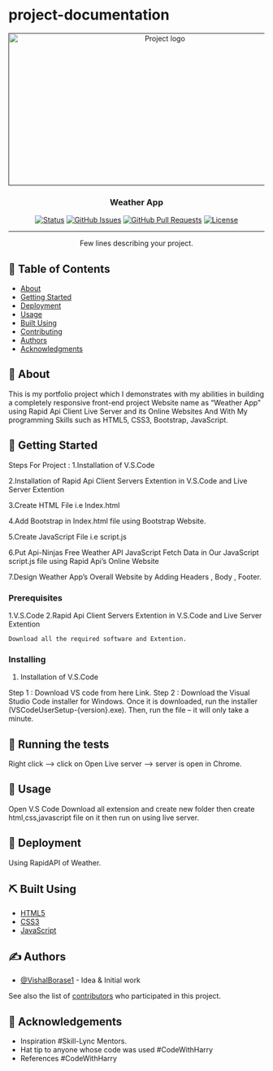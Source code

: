 # project-documentation

<p align="center">
  <a href="" rel="noopener">
 <img width=600px height=300px src="https://user-images.githubusercontent.com/110810311/234503467-3ddc9e9f-f0c0-4737-8b6c-cf608512fd02.png" alt="Project logo"></a>
</p>

<h3 align="center">Weather App</h3>

<div align="center">

  [![Status](https://img.shields.io/badge/status-active-success.svg)]() 
  [![GitHub Issues](https://img.shields.io/github/issues/kylelobo/The-Documentation-Compendium.svg)](https://github.com/kylelobo/The-Documentation-Compendium/issues)
  [![GitHub Pull Requests](https://img.shields.io/github/issues-pr/kylelobo/The-Documentation-Compendium.svg)](https://github.com/kylelobo/The-Documentation-Compendium/pulls)
  [![License](https://img.shields.io/badge/license-MIT-blue.svg)](/LICENSE)

</div>

---

<p align="center"> Few lines describing your project.
    <br> 
</p>

## 📝 Table of Contents
- [About](#about)
- [Getting Started](#getting_started)
- [Deployment](#deployment)
- [Usage](#usage)
- [Built Using](#built_using)
- [Contributing](../CONTRIBUTING.md)
- [Authors](#authors)
- [Acknowledgments](#acknowledgement)

## 🧐 About <a name = "about"></a>
This is my portfolio project which I demonstrates with my abilities in building a 
completely responsive front-end project Website name as “Weather App” using 
Rapid Api Client Live Server and its Online Websites And With My programming 
Skills such as HTML5, CSS3, Bootstrap, JavaScript.

## 🏁 Getting Started <a name = "getting_started"></a>
Steps For Project :
1.Installation of V.S.Code

2.Installation of Rapid Api Client Servers Extention in V.S.Code and Live Server 
Extention

3.Create HTML File i.e Index.html

4.Add Bootstrap in Index.html file using Bootstrap Website. 

5.Create JavaScript File i.e script.js 

6.Put Api-Ninjas Free Weather API JavaScript Fetch Data in Our JavaScript script.js 
file using Rapid Api’s Online Website 

7.Design Weather App’s Overall Website by Adding Headers , Body , Footer.

### Prerequisites
1.V.S.Code 
2.Rapid Api Client Servers Extention in V.S.Code and Live Server 
Extention
```
Download all the required software and Extention.
```

### Installing
1. Installation of V.S.Code 

Step 1 :
Download VS code from here Link.
Step 2 :
Download the Visual Studio Code installer for Windows. Once it is downloaded, run the installer (VSCodeUserSetup-{version}.exe).
Then, run the file – it will only take a minute.


## 🔧 Running the tests <a name = "tests"></a>
Right click --> click on Open Live server --> server is open in Chrome.


## 🎈 Usage <a name="usage"></a>
Open V.S Code Download all extension and create new folder then create html,css,javascript file on it then run on using live server.

## 🚀 Deployment <a name = "deployment"></a>
Using RapidAPI of Weather.

## ⛏️ Built Using <a name = "built_using"></a>
- [HTML5](https://html.com/html5/) 
- [CSS3](https://www.css3.info/) 
- [JavaScript](https://www.javascript.com/)


## ✍️ Authors <a name = "authors"></a>
- [@VishalBorase1](https://github.com/VishalBorase1) - Idea & Initial work

See also the list of [contributors](https://github.com/VishalBorase1/The-Documentation-Compendium/contributors) who participated in this project.

## 🎉 Acknowledgements <a name = "acknowledgement"></a>
- Inspiration
  #Skill-Lync Mentors.
- Hat tip to anyone whose code was used
  #CodeWithHarry
- References
  #CodeWithHarry


